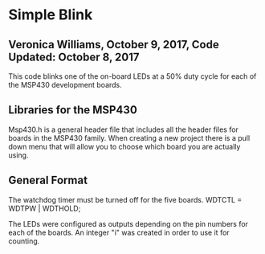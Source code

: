 # Simple Blink 
## Veronica Williams, October 9, 2017, Code Updated: October 8, 2017
This code blinks one of the on-board LEDs at a 50% duty cycle for each of the MSP430 development boards. 

## Libraries for the MSP430
Msp430.h is a general header file that includes all the header files for boards in the MSP430 family. When creating a new project there is a pull down menu that will allow you to choose which board you are actually using. 

## General Format
The watchdog timer must be turned off for the five boards. 
WDTCTL = WDTPW | WDTHOLD;



The LEDs were configured as outputs depending on the pin numbers for each of the boards. An integer "i" was created in order to use it for counting. 
